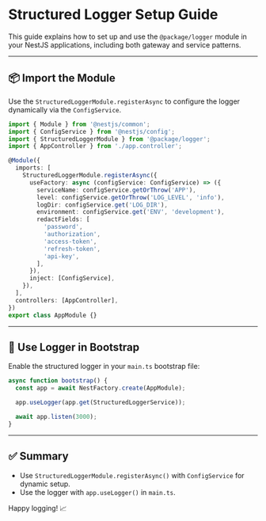 # Structured Logger Setup Guide

This guide explains how to set up and use the `@package/logger` module in your NestJS applications, including both gateway and service patterns.

---

## 📦 Import the Module

Use the `StructuredLoggerModule.registerAsync` to configure the logger dynamically via the `ConfigService`.

```ts
import { Module } from '@nestjs/common';
import { ConfigService } from '@nestjs/config';
import { StructuredLoggerModule } from '@package/logger';
import { AppController } from './app.controller';

@Module({
  imports: [
    StructuredLoggerModule.registerAsync({
      useFactory: async (configService: ConfigService) => ({
        serviceName: configService.getOrThrow('APP'),
        level: configService.getOrThrow('LOG_LEVEL', 'info'),
        logDir: configService.get('LOG_DIR'),
        environment: configService.get('ENV', 'development'),
        redactFields: [
          'password',
          'authorization',
          'access-token',
          'refresh-token',
          'api-key',
        ],
      }),
      inject: [ConfigService],
    }),
  ],
  controllers: [AppController],
})
export class AppModule {}
```

---

## 🚀 Use Logger in Bootstrap

Enable the structured logger in your `main.ts` bootstrap file:

```ts
async function bootstrap() {
  const app = await NestFactory.create(AppModule);

  app.useLogger(app.get(StructuredLoggerService));

  await app.listen(3000);
}
```

---

## ✅ Summary

- Use `StructuredLoggerModule.registerAsync()` with `ConfigService` for dynamic setup.
- Use the logger with `app.useLogger()` in `main.ts`.

Happy logging! 📈
